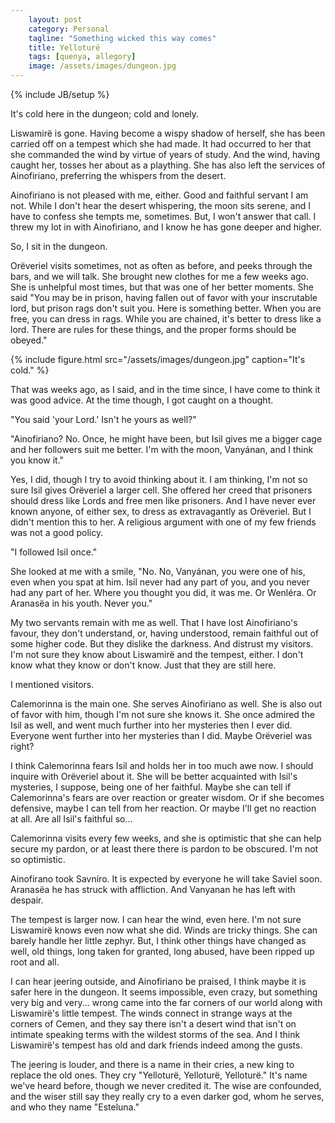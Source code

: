 ```yaml
---
    layout: post
    category: Personal 
    tagline: "Something wicked this way comes"
    title: Yelloturë 
    tags: [quenya, allegory]
    image: /assets/images/dungeon.jpg
---
```

{% include JB/setup %}

It's cold here in the dungeon; cold and lonely.

<!-- more -->

Liswamirë is gone. Having become a wispy shadow of herself, she has been carried off on a tempest which she had made. It had occurred to her that she commanded the wind by virtue of years of study. And the wind, having caught her, tosses her about as a plaything. She has also left the services of Ainofiriano, preferring the whispers from the desert. 

Ainofiriano is not pleased with me, either. Good and faithful servant I am not. While I don't hear the desert whispering, the moon sits serene, and I have to confess she tempts me, sometimes. But, I won't answer that call. I threw my lot in with Ainofiriano, and I know he has gone deeper and higher.

So, I sit in the dungeon.

Orëveriel visits sometimes, not as often as before, and peeks through the bars, and we will talk. She brought new clothes for me a few weeks ago. She is unhelpful most times, but that was one of her better moments. She said "You may be in prison, having fallen out of favor with your inscrutable lord, but prison rags don't suit you. Here is something better. When you are free, you can dress in rags. While you are chained, it's better to dress like a lord. There are rules for these things, and the proper forms should be obeyed."

{% include figure.html src="/assets/images/dungeon.jpg" caption="It's cold."  %}


That was weeks ago, as I said, and in the time since, I have come to think it was good advice. At the time though, I got caught on a thought. 

"You said 'your Lord.' Isn't he yours as well?"

"Ainofiriano? No. Once, he might have been, but Isil gives me a bigger cage and her followers suit me better. I'm with the moon, Vanyánan, and I think you know it."

Yes, I did, though I try to avoid thinking about it. I am thinking, I'm not so sure Isil gives Orëveriel a larger cell. She offered her creed that prisoners should dress like Lords and free men like prisoners. And I have never ever known anyone, of either sex, to dress as extravagantly as Orëveriel. But I didn't mention this to her. A religious argument with one of my few friends was not a good policy.

"I followed Isil once." 

She looked at me with a smile, "No. No, Vanyánan, you were one of his, even when you spat at him. Isil never had any part of you, and you never had any part of her. Where you thought you did, it was me. Or Wenléra. Or Aranasëa in his youth. Never you." 


My two servants remain with me as well. That I have lost Ainofiriano's favour, they don't understand, or, having understood, remain faithful out of some higher code. But they dislike the darkness. And distrust my visitors. I'm not sure they know about Liswamirë and the tempest, either. I don't know what they know or don't know. Just that they are still here.

I mentioned visitors. 

Calemorinna is the main one. She serves Ainofiriano as well. She is also out of favor with him, though I'm not sure she knows it. She once admired the Isil as well, and went much further into her mysteries then I ever did. Everyone went further into her mysteries than I did. Maybe Orëveriel was right? 

I think Calemorinna fears Isil and holds her in too much awe now. I should inquire with Orëveriel about it. She will be better acquainted with Isil's mysteries, I suppose, being one of her faithful. Maybe she can tell if Calemorinna's fears are over reaction or greater wisdom. Or if she becomes defensive, maybe I can tell from her reaction. Or maybe I'll get no reaction at all. Are all Isil's faithful so... 

Calemorinna visits every few weeks, and she is optimistic that she can help secure my pardon, or at least there there is pardon to be obscured. I'm not so optimistic.

Ainofirano took Savníro. It is expected by everyone he will take Saviel soon. Aranasëa he has struck with affliction. And Vanyanan he has left with despair. 

The tempest is larger now. I can hear the wind, even here. I'm not sure Liswamirë knows even now what she did. Winds are tricky things. She can barely handle her little zephyr. But, I think other things have changed as well, old things, long taken for granted, long abused, have been ripped up root and all.

I can hear jeering outside, and Ainofiriano be praised, I think maybe it is safer here in the dungeon. It seems impossible, even crazy, but something very big and very... wrong came into the far corners of our world along with Liswamirë's little tempest. The winds connect in strange ways at the corners of Cemen, and they say there isn't a desert wind that isn't on intimate speaking terms with the wildest storms of the sea. And I think Liswamirë's tempest has old and dark friends indeed among the gusts. 

The jeering is louder, and there is a name in their cries, a new king to replace the old ones. They cry "Yelloturë, Yelloturë, Yelloturë."  It's name we've heard before, though we never credited it. The wise are confounded, and the wiser still say they really cry to a even darker god, whom he serves, and who they name "Esteluna."  



